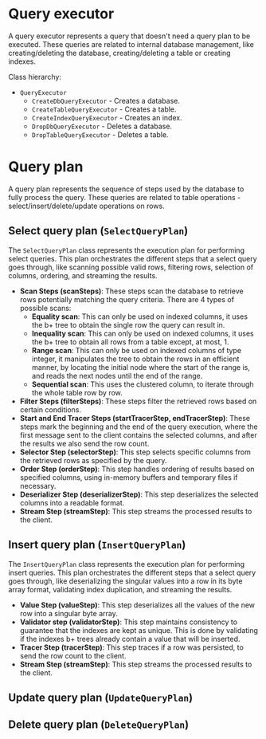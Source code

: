 # Query executor

A query executor represents a query that doesn't need a query plan to be executed.
These queries are related to internal database management, like creating/deleting the database, creating/deleting a
table or creating indexes.

Class hierarchy:

- `QueryExecutor`
    - `CreateDbQueryExecutor` - Creates a database.
    - `CreateTableQueryExecutor` - Creates a table.
    - `CreateIndexQueryExecutor` - Creates an index.
    - `DropDbQueryExecutor` - Deletes a database.
    - `DropTableQueryExecutor` - Deletes a table.

# Query plan

A query plan represents the sequence of steps used by the database to fully process the query.
These queries are related to table operations - select/insert/delete/update operations on rows.

## Select query plan (`SelectQueryPlan`)

The `SelectQueryPlan` class represents the execution plan for performing select queries. This plan orchestrates
the different steps that a select query goes through, like scanning possible valid rows, filtering rows, selection of
columns, ordering, and streaming the results.

- **Scan Steps (scanSteps)**: These steps scan the database to retrieve rows potentially matching the query criteria.
  There are 4 types of possible scans:
    - **Equality scan**: This can only be used on indexed columns, it uses the b+ tree to obtain the single row the
      query
      can result in.
    - **Inequality scan**: This can only be used on indexed columns, it uses the b+ tree to obtain all rows from a table
      except, at most, 1.
    - **Range scan**: This can only be used on indexed columns of type integer, it manipulates the tree to obtain the
      rows
      in an efficient manner, by locating the initial node where the start of the range is, and reads the next nodes
      until the end of the range.
    - **Sequential scan**: This uses the clustered column, to iterate through the whole table row by row.
- **Filter Steps (filterSteps)**: These steps filter the retrieved rows based on certain conditions.
- **Start and End Tracer Steps (startTracerStep, endTracerStep)**: These steps mark the beginning and the end of the
  query execution, where the first message sent to the client contains the selected columns, and after the results we
  also send the row count.
- **Selector Step (selectorStep)**: This step selects specific columns from the retrieved rows as specified by the
  query.
- **Order Step (orderStep)**: This step handles ordering of results based on specified columns, using in-memory buffers
  and temporary files if necessary.
- **Deserializer Step (deserializerStep)**: This step deserializes the selected columns into a readable format.
- **Stream Step (streamStep)**: This step streams the processed results to the client.

## Insert query plan (`InsertQueryPlan`)

The `InsertQueryPlan` class represents the execution plan for performing insert queries. This plan orchestrates
the different steps that a select query goes through, like deserializing the singular values into a row in its byte
array format,
validating index duplication, and streaming the results.

- **Value Step (valueStep)**: This step deserializes all the values of the new row into a singular byte array.
- **Validator step (validatorStep)**: This step maintains consistency to guarantee that the indexes are kept as unique.
  This is done by validating if the indexes b+ trees already contain a value that will be inserted.
- **Tracer Step (tracerStep)**: This step traces if a row was persisted, to send the row count to the client.
- **Stream Step (streamStep)**: This step streams the processed results to the client.

## Update query plan (`UpdateQueryPlan`)

## Delete query plan (`DeleteQueryPlan`)
